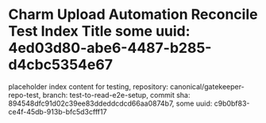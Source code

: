# Charm Upload Automation Reconcile Test Index Title some uuid: 4ed03d80-abe6-4487-b285-d4cbc5354e67
 placeholder index content for testing,  repository: canonical/gatekeeper-repo-test,  branch: test-to-read-e2e-setup,  commit sha: 894548dfc91d02c39ee83ddeddcdcd66aa0874b7,  some uuid: c9b0bf83-ce4f-45db-913b-bfc5d3cfff17
